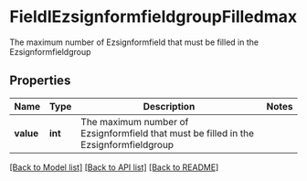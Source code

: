 # FieldIEzsignformfieldgroupFilledmax

The maximum number of Ezsignformfield that must be filled in the Ezsignformfieldgroup

## Properties
Name | Type | Description | Notes
------------ | ------------- | ------------- | -------------
**value** | **int** | The maximum number of Ezsignformfield that must be filled in the Ezsignformfieldgroup | 

[[Back to Model list]](../README.md#documentation-for-models) [[Back to API list]](../README.md#documentation-for-api-endpoints) [[Back to README]](../README.md)


